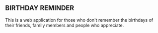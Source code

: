 ## BIRTHDAY REMINDER

This is a web application for those who don't remember the birthdays of their friends, family members and people who appreciate.
